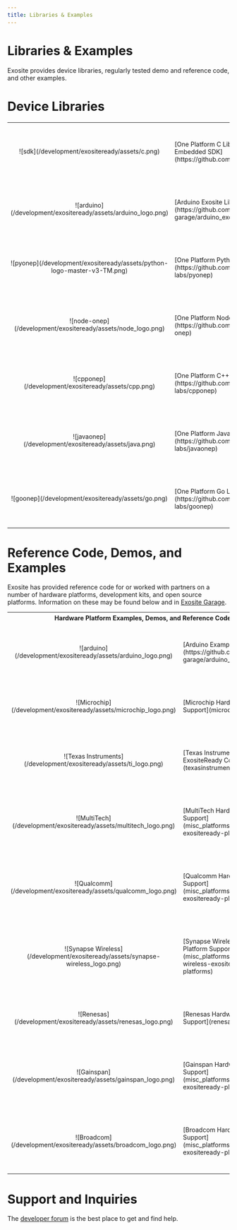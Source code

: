 ```yaml
---
title: Libraries & Examples
---
```

# Libraries & Examples

Exosite provides device libraries, regularly tested demo and reference code, and other examples. 

# Device Libraries

<table width="100%">
    <tr>
        <td style="text-align: center;">![sdk](/development/exositeready/assets/c.png)</td>
        <td style="width:80%;padding-top:40px;padding-bottom:40px;">[One Platform C Library as a part of Embedded SDK](https://github.com/exositeready/er_sdk)</td>
    </tr>
    <tr>
        <td style="text-align: center;">![arduino](/development/exositeready/assets/arduino_logo.png)</td>
        <td style="width:80%;padding-top:40px;padding-bottom:40px;">[Arduino Exosite Library](https://github.com/exosite-garage/arduino_exosite_library)</td>
    </tr>
    <tr>
        <td style="text-align: center;">![pyonep](/development/exositeready/assets/python-logo-master-v3-TM.png)</td>
        <td style="width:80%;padding-top:40px;padding-bottom:40px;">[One Platform Python Library](https://github.com/exosite-labs/pyonep)</td>
    </tr>
    <tr>
        <td style="text-align: center;">![node-onep](/development/exositeready/assets/node_logo.png)</td>
        <td style="width:80%;padding-top:40px;padding-bottom:40px;">[One Platform Node Library ](https://github.com/exosite-labs/node-onep)</td>
    </tr>
    <tr>
        <td style="text-align: center;">![cpponep](/development/exositeready/assets/cpp.png)</td>
        <td style="width:80%;padding-top:40px;padding-bottom:40px;">[One Platform C++ Library ](https://github.com/exosite-labs/cpponep)</td>
    </tr>
    <tr>
        <td style="text-align: center;">![javaonep](/development/exositeready/assets/java.png)</td>
        <td style="width:80%;padding-top:40px;padding-bottom:40px;">[One Platform Java Library ](https://github.com/exosite-labs/javaonep)</td>
    </tr>
    <tr>
        <td style="text-align: center;">![goonep](/development/exositeready/assets/go.png)</td>
        <td style="width:80%;padding-top:40px;padding-bottom:40px;">[One Platform Go Library ](https://github.com/exosite-labs/goonep)</td>
    </tr>     
</table>



# Reference Code, Demos, and Examples
Exosite has provided reference code for or worked with partners on a number of hardware platforms, development kits, and open source platforms. Information on these may be found below and in [Exosite Garage](https://github.com/exosite-garage).

<table width="100%">
    <tr>
      <th colspan="2" style="font-weight: bold;">Hardware Platform Examples, Demos, and Reference Code</th>
    </tr>
    <tr>
        <td style="text-align: center;">![arduino](/development/exositeready/assets/arduino_logo.png)</td>
        <td style="width:80%;padding-top:40px;padding-bottom:40px;">[Arduino  Examples](https://github.com/exosite-garage/arduino_exosite_library)</td>
    </tr>
    <tr>
        <td style="text-align: center;">![Microchip](/development/exositeready/assets/microchip_logo.png)</td>
        <td style="width:80%; padding-top:40px;padding-bottom:40px;">[Microchip Hardware Platform Support](microchip)</td>
    </tr>
    <tr>
        <td style="text-align: center;">![Texas Instruments](/development/exositeready/assets/ti_logo.png)</td>
        <td style="width:80%; padding-top:40px;padding-bottom:40px;">[Texas Instruments Hardware ExositeReady Code](texasinstruments)</td>
    </tr>
    <tr>
        <td style="text-align: center;">![MultiTech](/development/exositeready/assets/multitech_logo.png)</td>
        <td style="width:80%; padding-top:40px;padding-bottom:40px;">[MultiTech Hardware Platform Support](misc_platforms#multitech-exositeready-platforms)</td>
    </tr>
    <tr>
        <td style="text-align: center;">![Qualcomm](/development/exositeready/assets/qualcomm_logo.png)</td>
        <td style="width:80%; padding-top:40px;padding-bottom:40px;">[Qualcomm Hardware Platform Support](misc_platforms#qualcomm-exositeready-platforms) </td>
    </tr>
    <tr>
        <td style="text-align: center;">![Synapse Wireless](/development/exositeready/assets/synapse-wireless_logo.png)</td>
        <td style="width:80%; padding-top:40px;padding-bottom:40px;">[Synapse Wireless Hardware Platform Support](misc_platforms#synapse-wireless-exositeready-platforms) </td>
    </tr>
    <tr>
        <td style="text-align: center;">![Renesas](/development/exositeready/assets/renesas_logo.png)</td>
        <td style="width:80%; padding-top:40px;padding-bottom:40px;">[Renesas Hardware Platform Support](renesas)</td>
    </tr>
    <tr>
        <td style="text-align: center;">![Gainspan](/development/exositeready/assets/gainspan_logo.png)</td>
        <td style="width:80%; padding-top:40px;padding-bottom:40px;">[Gainspan Hardware Platform Support](misc_platforms#gainspan-exositeready-platforms)</td>
    </tr>
    <tr>
        <td style="text-align: center;">![Broadcom](/development/exositeready/assets/broadcom_logo.png)</td>
        <td style="width:80%; padding-top:40px;padding-bottom:40px;">[Broadcom Hardware Platform Support](misc_platforms#broadcom-exositeready-platforms)</td>
    </tr>
</table>

# Support and Inquiries
The [developer forum](https://community.exosite.com/c/hardware-platforms) is the best place to get and find help.
